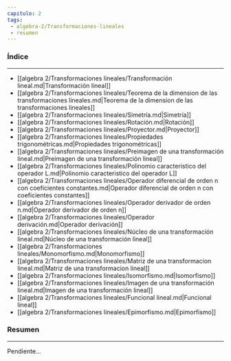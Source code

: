 ```yaml
---
capitulo: 2
tags: 
 - algebra-2/Transformaciones-lineales
 - resumen
---
```

### Índice
---
 * [[algebra 2/Transformaciones lineales/Transformación lineal.md|Transformación lineal]]
 * [[algebra 2/Transformaciones lineales/Teorema de la dimension de las transformaciones lineales.md|Teorema de la dimension de las transformaciones lineales]]
 * [[algebra 2/Transformaciones lineales/Simetría.md|Simetría]]
 * [[algebra 2/Transformaciones lineales/Rotación.md|Rotación]]
 * [[algebra 2/Transformaciones lineales/Proyector.md|Proyector]]
 * [[algebra 2/Transformaciones lineales/Propiedades trigonométricas.md|Propiedades trigonométricas]]
 * [[algebra 2/Transformaciones lineales/Preimagen de una transformación lineal.md|Preimagen de una transformación lineal]]
 * [[algebra 2/Transformaciones lineales/Polinomio caracteristico del operador L.md|Polinomio caracteristico del operador L]]
 * [[algebra 2/Transformaciones lineales/Operador diferencial de orden n con coeficientes constantes.md|Operador diferencial de orden n con coeficientes constantes]]
 * [[algebra 2/Transformaciones lineales/Operador derivador de orden n.md|Operador derivador de orden n]]
 * [[algebra 2/Transformaciones lineales/Operador derivación.md|Operador derivación]]
 * [[algebra 2/Transformaciones lineales/Núcleo de una transformación lineal.md|Núcleo de una transformación lineal]]
 * [[algebra 2/Transformaciones lineales/Monomorfismo.md|Monomorfismo]]
 * [[algebra 2/Transformaciones lineales/Matriz de una transformacion lineal.md|Matriz de una transformacion lineal]]
 * [[algebra 2/Transformaciones lineales/Isomorfismo.md|Isomorfismo]]
 * [[algebra 2/Transformaciones lineales/Imagen de una transformación lineal.md|Imagen de una transformación lineal]]
 * [[algebra 2/Transformaciones lineales/Funcional lineal.md|Funcional lineal]]
 * [[algebra 2/Transformaciones lineales/Epimorfismo.md|Epimorfismo]]

### Resumen
---
Pendiente...